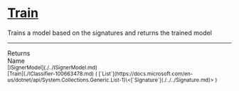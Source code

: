 # [Train](./IClassifier-100663478.md)

Trains a model based on the signatures and returns the trained model
<br>
<hr>
Returns<img width=550/>Name
<br>
<sub>[ISignerModel](./../ISignerModel.md)</sub><img width=500/><sub>[Train](./IClassifier-100663478.md) ( [`List`](https://docs.microsoft.com/en-us/dotnet/api/System.Collections.Generic.List-1)\<[`Signature`](./../../Signature.md)> )</sub><br>


